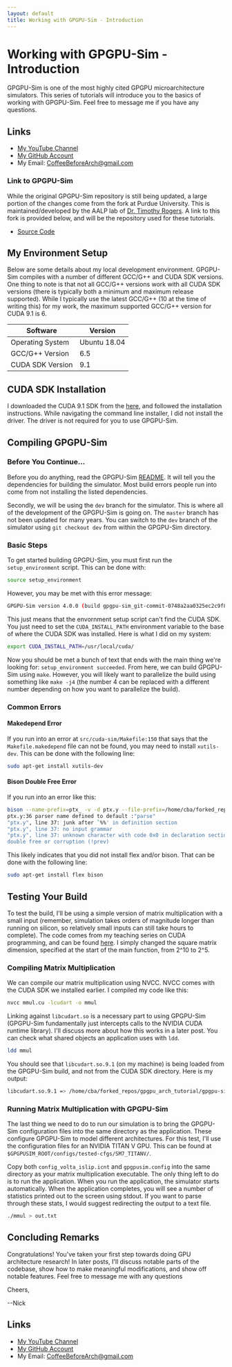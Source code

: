 ```yaml
---
layout: default
title: Working with GPGPU-Sim - Introduction
---
```


# Working with GPGPU-Sim - Introduction

GPGPU-Sim is one of the most highly cited GPGPU microarchitecture simulators. This series of tutorials will introduce you to the basics of working with GPGPU-Sim. Feel free to message me if you have any questions.

## Links

- [My YouTube Channel](https://www.youtube.com/channel/UCsi5-meDM5Q5NE93n_Ya7GA?view_as=subscriber)
- [My GitHub Account](https://github.com/CoffeeBeforeArch)
- My Email: CoffeeBeforeArch@gmail.com

### Link to GPGPU-Sim

While the original GPGPU-Sim repository is still being updated, a large portion of the changes come from the fork at Purdue University. This is maintained/developed by the AALP lab of [Dr. Timothy Rogers](https://engineering.purdue.edu/tgrogers/). A link to this fork is provided below, and will be the repository used for these tutorials.

- [Source Code](https://github.com/purdue-aalp/gpgpu-sim_distribution.git)

## My Environment Setup

Below are some details about my local development environment. GPGPU-Sim compiles with a number of different GCC/G++ and CUDA SDK versions. One thing to note is that not all GCC/G++ versions work with all CUDA SDK versions (there is typically both a minimum and maximum release supported). While I typically use the latest GCC/G++ (10 at the time of writing this) for my work, the maximum supported GCC/G++ version for CUDA 9.1 is 6.

| Software | Version |
|-|-|
| Operating System | Ubuntu 18.04 |
| GCC/G++ Version | 6.5 |
| CUDA SDK Version | 9.1 |

## CUDA SDK Installation

I downloaded the CUDA 9.1 SDK from the [here](https://developer.nvidia.com/cuda-91-download-archive?target_os=Linux&target_arch=x86_64&target_distro=Ubuntu&target_version=1704&target_type=runfilelocal), and followed the installation instructions. While navigating the command line installer, I did not install the driver. The driver is not required for you to use GPGPU-Sim.

## Compiling GPGPU-Sim

### Before You Continue...

Before you do anything, read the GPGPU-Sim [README](https://github.com/purdue-aalp/gpgpu-sim_distribution/blob/dev/README). It will tell you the dependencies for building the simulator. Most build errors people run into come from not installing the listed dependencies.

Secondly, we will be using the `dev` branch for the simulator. This is where all of the development of the GPGPU-Sim is going on. The `master` branch has not been updated for many years. You can switch to the `dev` branch of the simulator using `git checkout dev` from within the GPGPU-Sim directory.

### Basic Steps

To get started building GPGPU-Sim, you must first run the `setup_environment` script. This can be done with:

```bash
source setup_environment
```

However, you may be met with this error message:

```bash
GPGPU-Sim version 4.0.0 (build gpgpu-sim_git-commit-0748a2aa0325ec2c9f8f011967103525b0237c87-modified_0.0) ERROR ** Install CUDA Toolkit and set CUDA_INSTALL_PATH.
```

This just means that the envornment setup script can't find the CUDA SDK. You just need to set the `CUDA_INSTALL_PATH` environment variable to the base of where the CUDA SDK was installed. Here is what I did on my system:

```bash
export CUDA_INSTALL_PATH=/usr/local/cuda/
```

Now you should be met a bunch of text that ends with the main thing we're looking for: `setup_environment succeeded`. From here, we can build GPGPU-Sim using `make`. However, you will likely want to parallelize the build using something like `make -j4` (the number 4 can be replaced with a different number depending on how you want to parallelize the build).

### Common Errors

#### Makedepend Error
If you run into an error at `src/cuda-sim/Makefile:150` that says that the `Makefile.makedepend` file can not be found, you may need to install `xutils-dev`. This can be done with the following line:

```bash
sudo apt-get install xutils-dev
```

#### Bison Double Free Error

If you run into an error like this:

```bash
bison --name-prefix=ptx_ -v -d ptx.y --file-prefix=/home/cba/forked_repos/gpgpu_arch_tutorial/gpgpu-sim_distribution/build/gcc-/cuda-10020/release/cuda-sim/ptx
ptx.y:36 parser name defined to default :"parse"
"ptx.y", line 37: junk after `%%' in definition section
"ptx.y", line 37: no input grammar
"ptx.y", line 37: unknown character with code 0x0 in declaration section
double free or corruption (!prev)
```

This likely indicates that you did not install flex and/or bison. That can be done with the following line:

```bash
sudo apt-get install flex bison
```

## Testing Your Build

To test the build, I'll be using a simple version of matrix multiplication with a small input (remember, simulation takes orders of magnitude longer than running on silicon, so relatively small inputs can still take hours to complete). The code comes from my teaching series on CUDA programming, and can be found [here](https://github.com/CoffeeBeforeArch/cuda_programming/blob/master/matrixMul/baseline/mmul.cu). I simply changed the square matrix dimension, specified at the start of the main function, from 2^10 to 2^5.

### Compiling Matrix Multiplication

We can compile our matrix multiplication using NVCC. NVCC comes with the CUDA SDK we installed earlier. I compiled my code like this:

```bash
nvcc mmul.cu -lcudart -o mmul
```

Linking against `libcudart.so` is a necessary part to using GPGPU-Sim (GPGPU-Sim fundamentally just intercepts calls to the NVIDIA CUDA runtime library). I'll discuss more about how this works in a later post. You can check what shared objects an application uses with `ldd`.

```bash
ldd mmul
```

You should see that `libcudart.so.9.1` (on my machine) is being loaded from the GPGPU-Sim build, and not from the CUDA SDK directory. Here is my output:

```bash
libcudart.so.9.1 => /home/cba/forked_repos/gpgpu_arch_tutorial/gpgpu-sim_distribution/lib/gcc-6.5.0/cuda-9010/release/libcudart.so.9.1 (0x00007faab5593000)
```

### Running Matrix Multiplication with GPGPU-Sim

The last thing we need to do to run our simulation is to bring the GPGPU-Sim configuration files into the same directory as the application. These configure GPGPU-Sim to model different architectures. For this test, I'll use the configuration files for an NVIDIA TITAN V GPU. This can be found at `$GPGPUSIM_ROOT/configs/tested-cfgs/SM7_TITANV/`.

Copy both `config_volta_islip.icnt` and `gpgpusim.config` into the same directory as your matrix multiplication executable. The only thing left to do is to run the application. When you run the application, the simulator starts automatically. When the application completes, you will see a number of statistics printed out to the screen using stdout. If you want to parse through these stats, I would suggest redirecting the output to a text file.

```bash
./mmul > out.txt
```

## Concluding Remarks

Congratulations! You've taken your first step towards doing GPU architecture research! In later posts, I'll discuss notable parts of the codebase, show how to make meaningful modifications, and show off notable features. Feel free to message me with any questions

Cheers,

--Nick

## Links

- [My YouTube Channel](https://www.youtube.com/channel/UCsi5-meDM5Q5NE93n_Ya7GA?view_as=subscriber)
- [My GitHub Account](https://github.com/CoffeeBeforeArch)
- My Email: CoffeeBeforeArch@gmail.com